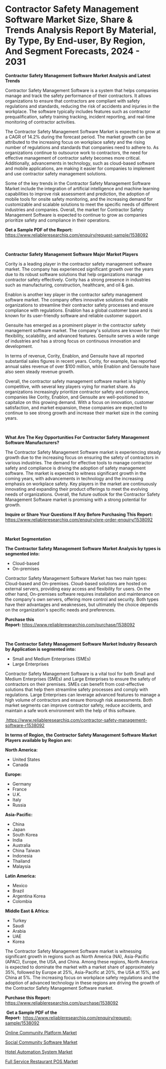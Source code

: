 <p><h1>Contractor Safety Management Software Market Size, Share & Trends Analysis Report By Material, By Type, By End-user, By Region, And Segment Forecasts, 2024 - 2031</h1></p><p><strong>Contractor Safety Management Software Market Analysis and Latest Trends</strong></p>
<p><p>Contractor Safety Management Software is a system that helps companies manage and track the safety performance of their contractors. It allows organizations to ensure that contractors are compliant with safety regulations and standards, reducing the risk of accidents and injuries in the workplace. The software typically includes features such as contractor prequalification, safety training tracking, incident reporting, and real-time monitoring of contractor activities.</p><p>The Contractor Safety Management Software Market is expected to grow at a CAGR of 14.2% during the forecast period. The market growth can be attributed to the increasing focus on workplace safety and the rising number of regulations and standards that companies need to adhere to. As organizations continue to outsource work to contractors, the need for effective management of contractor safety becomes more critical. Additionally, advancements in technology, such as cloud-based software and mobile applications, are making it easier for companies to implement and use contractor safety management solutions.</p><p>Some of the key trends in the Contractor Safety Management Software Market include the integration of artificial intelligence and machine learning capabilities to improve risk assessment and prediction, the adoption of mobile tools for onsite safety monitoring, and the increasing demand for customizable and scalable solutions to meet the specific needs of different industries and companies. Overall, the market for Contractor Safety Management Software is expected to continue to grow as companies prioritize safety and compliance in their operations.</p></p>
<p><strong>Get a Sample PDF of the Report:&nbsp;</strong> <a href="https://www.reliableresearchiq.com/enquiry/request-sample/1538092">https://www.reliableresearchiq.com/enquiry/request-sample/1538092</a></p>
<p>&nbsp;</p>
<p><strong>Contractor Safety Management Software Major Market Players</strong></p>
<p><p>Cority is a leading player in the contractor safety management software market. The company has experienced significant growth over the years due to its robust software solutions that help organizations manage contractor safety effectively. Cority has a strong presence in industries such as manufacturing, construction, healthcare, and oil & gas.</p><p>Enablon is another key player in the contractor safety management software market. The company offers innovative solutions that enable organizations to streamline their contractor safety processes and ensure compliance with regulations. Enablon has a global customer base and is known for its user-friendly software and reliable customer support.</p><p>Gensuite has emerged as a prominent player in the contractor safety management software market. The company's solutions are known for their flexibility, scalability, and advanced features. Gensuite serves a wide range of industries and has a strong focus on continuous innovation and development.</p><p>In terms of revenue, Cority, Enablon, and Gensuite have all reported substantial sales figures in recent years. Cority, for example, has reported annual sales revenue of over $100 million, while Enablon and Gensuite have also seen steady revenue growth.</p><p>Overall, the contractor safety management software market is highly competitive, with several key players vying for market share. As organizations increasingly prioritize contractor safety and compliance, companies like Cority, Enablon, and Gensuite are well-positioned to capitalize on this growing demand. With a focus on innovation, customer satisfaction, and market expansion, these companies are expected to continue to see strong growth and increase their market size in the coming years.</p></p>
<p>&nbsp;</p>
<p><strong>What Are The Key Opportunities For Contractor Safety Management Software Manufacturers?</strong></p>
<p><p>The Contractor Safety Management Software market is experiencing steady growth due to the increasing focus on ensuring the safety of contractors in various industries. The demand for effective tools to manage contractor safety and compliance is driving the adoption of safety management software. The market is expected to witness significant growth in the coming years, with advancements in technology and the increasing emphasis on workplace safety. Key players in the market are continuously innovating and expanding their product offerings to meet the evolving needs of organizations. Overall, the future outlook for the Contractor Safety Management Software market is promising with a strong potential for growth.</p></p>
<p><strong>Inquire or Share Your Questions If Any Before Purchasing This Report:</strong> <a href="https://www.reliableresearchiq.com/enquiry/pre-order-enquiry/1538092">https://www.reliableresearchiq.com/enquiry/pre-order-enquiry/1538092</a></p>
<p>&nbsp;</p>
<p><strong>Market Segmentation</strong></p>
<p><strong>The Contractor Safety Management Software Market Analysis by types is segmented into:</strong></p>
<p><ul><li>Cloud-based</li><li>On-premises</li></ul></p>
<p><p>Contractor Safety Management Software Market has two main types: Cloud-based and On-premises. Cloud-based solutions are hosted on external servers, providing easy access and flexibility for users. On the other hand, On-premises software requires installation and maintenance on the company's own servers, offering more control and security. Both types have their advantages and weaknesses, but ultimately the choice depends on the organization's specific needs and preferences.</p></p>
<p><strong>Purchase this Report:&nbsp;</strong><a href="https://www.reliableresearchiq.com/purchase/1538092">https://www.reliableresearchiq.com/purchase/1538092</a></p>
<p>&nbsp;</p>
<p><strong>The Contractor Safety Management Software Market Industry Research by Application is segmented into:</strong></p>
<p><ul><li>Small and Medium Enterprises (SMEs)</li><li>Large Enterprises</li></ul></p>
<p><p>Contractor Safety Management Software is a vital tool for both Small and Medium Enterprises (SMEs) and Large Enterprises to ensure the safety of contractors on their premises. SMEs can benefit from cost-effective solutions that help them streamline safety processes and comply with regulations. Large Enterprises can leverage advanced features to manage a high volume of contractors and ensure thorough risk assessments. Both market segments can improve contractor safety, reduce accidents, and maintain a safe work environment with the help of this software.</p></p>
<p><a href="https://www.reliableresearchiq.com/contractor-safety-management-software-r1538092">&nbsp;https://www.reliableresearchiq.com/contractor-safety-management-software-r1538092</a></p>
<p><strong>In terms of Region, the Contractor Safety Management Software Market Players available by Region are:</strong></p>
<p>
    <p> <strong> North America: </strong>
        <ul>
            <li>United States</li>
            <li>Canada</li>
        </ul>
        </p> 
    <p> <strong> Europe: </strong>
        <ul>
            <li>Germany</li>
            <li>France</li>
            <li>U.K.</li>
            <li>Italy</li>
            <li>Russia</li>
        </ul>
        </p> 
    <p> <strong> Asia-Pacific: </strong>
        <ul>
            <li>China</li>
            <li>Japan</li>
            <li>South Korea</li>
            <li>India</li>
            <li>Australia</li>
            <li>China Taiwan</li>
            <li>Indonesia</li>
            <li>Thailand</li>
            <li>Malaysia</li>
        </ul>
        </p> 
    <p> <strong> Latin America: </strong>
        <ul>
            <li>Mexico</li>
            <li>Brazil</li>
            <li>Argentina Korea</li>
            <li>Colombia</li>
        </ul>
        </p> 
    <p> <strong> Middle East & Africa: </strong>
        <ul>
            <li>Turkey</li>
            <li>Saudi</li>
            <li>Arabia</li>
            <li>UAE</li>
            <li>Korea</li>
        </ul>
    </p>
    </p>
<p><p>The Contractor Safety Management Software market is witnessing significant growth in regions such as North America (NA), Asia-Pacific (APAC), Europe, the USA, and China. Among these regions, North America is expected to dominate the market with a market share of approximately 35%, followed by Europe at 25%, Asia-Pacific at 20%, the USA at 15%, and China at 5%. The increasing focus on workplace safety regulations and the adoption of advanced technology in these regions are driving the growth of the Contractor Safety Management Software market.</p></p>
<p><strong>Purchase this Report: </strong><a href="https://www.reliableresearchiq.com/purchase/1538092">https://www.reliableresearchiq.com/purchase/1538092</a></p>
<p>&nbsp;<strong>Get a Sample PDF of the Report:&nbsp;&nbsp;</strong><a href="https://www.reliableresearchiq.com/enquiry/request-sample/1538092">https://www.reliableresearchiq.com/enquiry/request-sample/1538092</a></p>
<p><strong></strong></p>
<p><p><a href="https://github.com/prosalinda88/Market-Research-Report-List-5/blob/main/online-community-platform-market.md">Online Community Platform Market</a></p><p><a href="https://github.com/globismark/Market-Research-Report-List-4/blob/main/social-community-software-market.md">Social Community Software Market</a></p><p><a href="https://www.linkedin.com/pulse/hotel-automation-system-market-size-share-analysis-growth-thpdc">Hotel Automation System Market</a></p><p><a href="https://www.linkedin.com/pulse/full-service-restaurant-pos-market-size-share-analysis-growth-j8r2c">Full Service Restaurant POS Market</a></p></p>